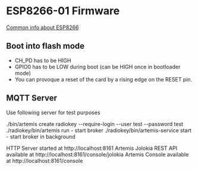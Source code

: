 # ESP8266-01 Firmware

[Common info about ESP8266](https://github.com/RadioKey/Documentation#esp8266)

## Boot into flash mode

* CH_PD has to be HIGH
* GPIO0 has to be LOW during boot (can be HIGH once in bootloader mode)
* You can provoque a reset of the card by a rising edge on the RESET pin.

## MQTT Server

Use following server for test purposes

./bin/artemis create radiokey --require-login --user test --password test
./radiokey/bin/artemis run - start broker
./radiokey/bin/artemis-service start - start broker in background

HTTP Server started at http://localhost:8161
Artemis Jolokia REST API available at http://localhost:8161/console/jolokia
Artemis Console available at http://localhost:8161/console
